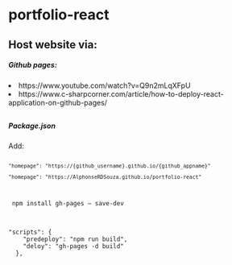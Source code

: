 # portfolio-react

## Host website via:
<h5> Github pages:</h5>
<li>https://www.youtube.com/watch?v=Q9n2mLqXFpU</li>
<li>https://www.c-sharpcorner.com/article/how-to-deploy-react-application-on-github-pages/</li>

##  
<h5>Package.json</h5>
Add:
<code> 
    
    "homepage": "https://{github_username}.github.io/{github_appname}"
    
    "homepage": "https://AlphonseRDSouza.github.io/portfolio-react"
</code> 

<code> npm install gh-pages — save-dev </code>

## 

<code> 
"scripts": {
    "predeploy": "npm run build",
    "deloy": "gh-pages -d build"
  },
</code>
